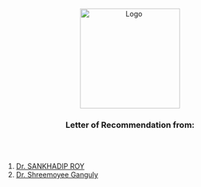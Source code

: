  <br />
<p align="center">
  <a href="https://qxresearch.github.io/qxresearch">
    <img width="200px" src="https://github.com/xiaowuc2/xiaowuc2/blob/master/source/clipart1004078.png" alt="Logo">
  </a>
  <h3 align="center">Letter of Recommendation from:</h3>
  <p align="center">
  </p>
</p>

<br>
</br>

1. [Dr. SANKHADIP ROY](https://scholar.google.com/citations?user=GWDwb10AAAAJ&hl=en)
2. [Dr. Shreemoyee Ganguly](https://scholar.google.co.in/citations?user=ayOHO2AAAAAJ&hl=en)

